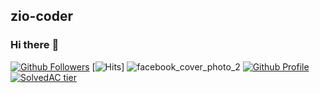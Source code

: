 ## zio-coder
### Hi there :wave:
[![Github Followers](https://img.shields.io/github/followers/zio-coder?color=06d6a0&label=Github%20Followers&style=for-the-badge)](https://github.com/smartwe?tab=followers)
[![Hits](https://hits.seeyoufarm.com/api/count/incr/badge.svg?url=https%3A%2F%2Fgithub.com%2Fzio-coder&count_bg=%2379C83D&title_bg=%23555555&icon=&icon_color=%23E7E7E7&title=hits&edge_flat=false)]
![facebook_cover_photo_2](https://user-images.githubusercontent.com/79557687/116770932-5268c380-aa82-11eb-9cc2-135fd905bc0f.png)
[![Github Profile](https://github-readme-stats.vercel.app/api?username=zio-coder&count_private=true&hide=contribs,prs&show_icons=true&theme=vue-dark)](https://github.com/zio-coder)
[![SolvedAC tier](http://mazassumnida.wtf/api/v2/generate_badge?boj=ziozio1201)](https://solved.ac/ziozio1201)
